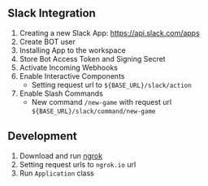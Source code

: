 ## Slack Integration

1. Creating a new Slack App: https://api.slack.com/apps
2. Create BOT user
3. Installing App to the workspace
4. Store Bot Access Token and Signing Secret
5. Activate Incoming Webhooks
6. Enable Interactive Components
    * Setting request url to `${BASE_URL}/slack/action`
7. Enable Slash Commands 
    * New command `/new-game` with request url `${BASE_URL}/slack/command/new-game`
    
    
## Development

1. Download and run [ngrok](https://dashboard.ngrok.com)
2. Setting request urls to `ngrok.io` url
3. Run `Application` class